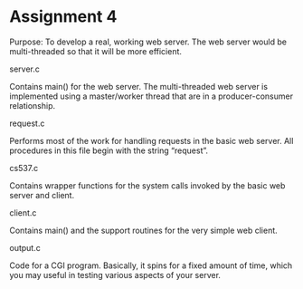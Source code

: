 # Assignment 4

Purpose: To develop a real, working web server. The web server would be multi-threaded so that it will be more efficient.

server.c

Contains main() for the web server. The multi-threaded web server is implemented using a master/worker thread that are in a producer-consumer relationship.

request.c

Performs most of the work for handling requests in the basic web server. All procedures in this file begin with the string “request”.

cs537.c

Contains wrapper functions for the system calls invoked by the basic web server and client.

client.c

Contains main() and the support routines for the very simple web client.

output.c

Code for a CGI program. Basically, it spins for a fixed amount of time, which you may useful in testing various aspects of your server.